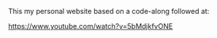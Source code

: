This my personal website based on a code-along followed at:

https://www.youtube.com/watch?v=5bMdjkfvONE


